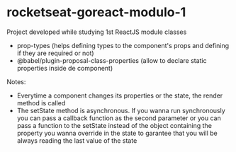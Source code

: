 # rocketseat-goreact-modulo-1

Project developed while studying 1st ReactJS module classes

- prop-types (helps defining types to the component's props and defining if they are required or not)
- @babel/plugin-proposal-class-properties (allow to declare static properties inside de component)

Notes:

- Everytime a component changes its properties or the state, the render method is called
- The setState method is asynchronous. If you wanna run synchronously you can pass a callback function as the second parameter or you can pass a function to the setState instead of the object containing the property you wanna override in the state to garantee that you will be always reading the last value of the state
